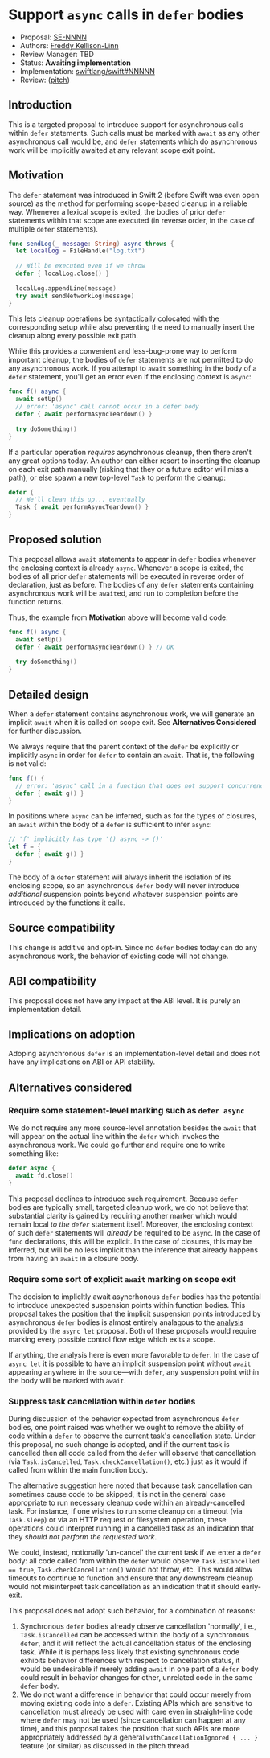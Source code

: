 # Support `async` calls in `defer` bodies

* Proposal: [SE-NNNN](NNNN-filename.md)
* Authors: [Freddy Kellison-Linn](https://github.com/Jumhyn)
* Review Manager: TBD
* Status: **Awaiting implementation**
* Implementation: [swiftlang/swift#NNNNN](https://github.com/swiftlang/swift/pull/NNNNN)
* Review: ([pitch](https://forums.swift.org/...))

## Introduction

This is a targeted proposal to introduce support for asynchronous calls within `defer` statements. Such calls must be marked with `await` as any other asynchronous call would be, and `defer` statements which do asynchronous work will be implicitly awaited at any relevant scope exit point.

## Motivation

The `defer` statement was introduced in Swift 2 (before Swift was even open source) as the method for performing scope-based cleanup in a reliable way. Whenever a lexical scope is exited, the bodies of prior `defer` statements within that scope are executed (in reverse order, in the case of multiple `defer` statements).

```swift
func sendLog(_ message: String) async throws {
  let localLog = FileHandle("log.txt")
  
  // Will be executed even if we throw
  defer { localLog.close() }
  
  localLog.appendLine(message)
  try await sendNetworkLog(message)
}
```

This lets cleanup operations be syntactically colocated with the corresponding setup while also preventing the need to manually insert the cleanup along every possible exit path.

While this provides a convenient and less-bug-prone way to perform important cleanup, the bodies of `defer` statements are not permitted to do any asynchronous work. If you attempt to `await` something in the body of a `defer` statement, you'll get an error even if the enclosing context is `async`:

```swift
func f() async {
  await setUp()
  // error: 'async' call cannot occur in a defer body
  defer { await performAsyncTeardown() }
  
  try doSomething()
}
```

If a particular operation *requires* asynchronous cleanup, then there aren't any great options today. An author can either resort to inserting the cleanup on each exit path manually (risking that they or a future editor will miss a path), or else spawn a new top-level `Task` to perform the cleanup:

```swift
defer {
  // We'll clean this up... eventually
  Task { await performAsyncTeardown() }
}
```

## Proposed solution

This proposal allows `await` statements to appear in `defer` bodies whenever the enclosing context is already `async`. Whenever a scope is exited, the bodies of all prior `defer` statements will be executed in reverse order of declaration, just as before. The bodies of any `defer` statements containing asynchronous work will be `await`ed, and run to completion before the function returns.

Thus, the example from **Motivation** above will become valid code:
```swift
func f() async {
  await setUp()
  defer { await performAsyncTeardown() } // OK
  
  try doSomething()
}
```

## Detailed design

When a `defer` statement contains asynchronous work, we will generate an implicit `await` when it is called on scope exit. See **Alternatives Considered** for further discussion.

We always require that the parent context of the `defer` be explicitly or implicitly `async` in order for `defer` to contain an `await`. That is, the following is not valid:

```swift
func f() {
  // error: 'async' call in a function that does not support concurrency
  defer { await g() }
}
```

In positions where `async` can be inferred, such as for the types of closures, an `await` within the body of a `defer` is sufficient to infer `async`:

```swift
// 'f' implicitly has type '() async -> ()'
let f = {
  defer { await g() }
}
```

The body of a `defer` statement will always inherit the isolation of its enclosing scope, so an asynchronous `defer` body will never introduce *additional* suspension points beyond whatever suspension points are introduced by the functions it calls.

## Source compatibility

This change is additive and opt-in. Since no `defer` bodies today can do any asynchronous work, the behavior of existing code will not change.

## ABI compatibility

This proposal does not have any impact at the ABI level. It is purely an implementation detail.

## Implications on adoption

Adoping asynchronous `defer` is an implementation-level detail and does not have any implications on ABI or API stability.

## Alternatives considered

### Require some statement-level marking such as `defer async`

We do not require any more source-level annotation besides the `await` that will appear on the actual line within the `defer` which invokes the asynchronous work. We could go further and require one to write something like:
```swift
defer async {
  await fd.close()
}
```

This proposal declines to introduce such requirement. Because `defer` bodies are typically small, targeted cleanup work, we do not believe that substantial clarity is gained by requiring another marker which would remain local *to the `defer`* statement itself. Moreover, the enclosing context of such `defer` statements will *already* be required to be `async`. In the case of `func` declarations, this will be explicit. In the case of closures, this may be inferred, but will be no less implicit than the inference that already happens from having an `await` in a closure body.

### Require some sort of explicit `await` marking on scope exit

The decision to implicltly await asyncrhonous `defer` bodies has the potential to introduce unexpected suspension points within function bodies. This proposal takes the position that the implicit suspension points introduced by asynchronous `defer` bodies is almost entirely analagous to the [analysis](https://github.com/swiftlang/swift-evolution/blob/main/proposals/0317-async-let.md#requiring-an-awaiton-any-execution-path-that-waits-for-an-async-let) provided by the `async let` proposal. Both of these proposals would require marking every possible control flow edge which exits a scope.

If anything, the analysis here is even more favorable to `defer`. In the case of `async let` it is possible to have an implicit suspension point without `await` appearing anywhere in the source—with `defer`, any suspension point within the body will be marked with `await`.

### Suppress task cancellation within `defer` bodies

During discussion of the behavior expected from asynchronous `defer` bodies, one point raised was whether we ought to remove the ability of code within a `defer` to observe the current task's cancellation state. Under this proposal, no such change is adopted, and if the current task is cancelled then all code called from the `defer` will observe that cancellation (via `Task.isCancelled`, `Task.checkCancellation()`, etc.) just as it would if called from within the main function body.

The alternative suggestion here noted that because task cancellation can sometimes cause code to be skipped, it is not in the general case appropriate to run necessary cleanup code within an already-cancelled task. For instance, if one wishes to run some cleanup on a timeout (via `Task.sleep`) or via an HTTP request or filesystem operation, these operations could interpret running in a cancelled task as an indication that they _should not perform the requested work_.

We could, instead, notionally 'un-cancel' the current task if we enter a `defer` body: all code called from within the `defer` would observe `Task.isCancelled == true`, `Task.checkCancellation()` would not throw, etc. This would allow timeouts to continue to function and ensure that any downstream cleanup would not misinterpret task cancellation as an indication that it should early-exit.

This proposal does not adopt such behavior, for a combination of reasons:
1. Synchronous `defer` bodies already observe cancellation 'normally', i.e., `Task.isCancelled` can be accessed within the body of a synchronous `defer`, and it will reflect the actual cancellation status of the enclosing task. While it is perhaps less likely that existing synchronous code exhibits behavior differences with respect to cancellation status, it would be undesirable if merely adding `await` in one part of a `defer` body could result in behavior changes for other, unrelated code in the same `defer` body.
2. We do not want a difference in behavior that could occur merely from moving existing code into a `defer`. Existing APIs which are sensitive to cancellation must already be used with care even in straight-line code where `defer` may not be used (since cancellation can happen at any time), and this proposal takes the position that such APIs are more appropriately addressed by a general `withCancellationIgnored { ... }` feature (or similar) as discussed in the pitch thread.
